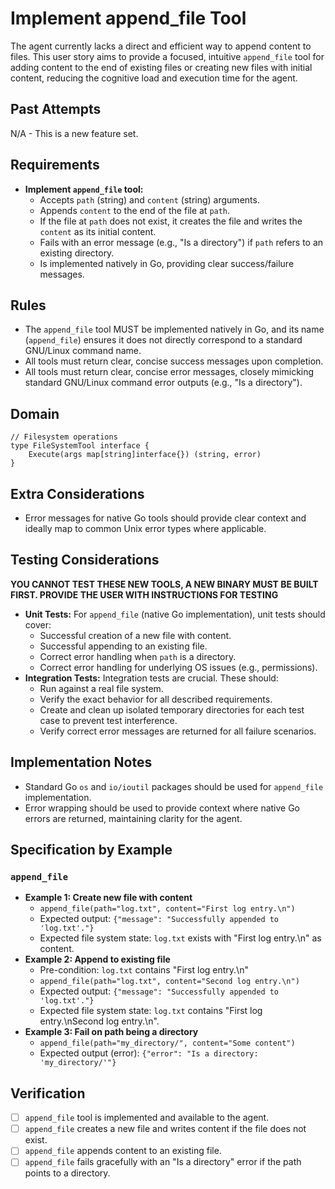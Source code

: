 # Implement append_file Tool

The agent currently lacks a direct and efficient way to append content to files. This user story aims to provide a focused, intuitive `append_file` tool for adding content to the end of existing files or creating new files with initial content, reducing the cognitive load and execution time for the agent.

## Past Attempts

N/A - This is a new feature set.

## Requirements

*   **Implement `append_file` tool:**
    *   Accepts `path` (string) and `content` (string) arguments.
    *   Appends `content` to the end of the file at `path`.
    *   If the file at `path` does not exist, it creates the file and writes the `content` as its initial content.
    *   Fails with an error message (e.g., "Is a directory") if `path` refers to an existing directory.
    *   Is implemented natively in Go, providing clear success/failure messages.

## Rules

*   The `append_file` tool MUST be implemented natively in Go, and its name (`append_file`) ensures it does not directly correspond to a standard GNU/Linux command name.
*   All tools must return clear, concise success messages upon completion.
*   All tools must return clear, concise error messages, closely mimicking standard GNU/Linux command error outputs (e.g., "Is a directory").

## Domain

```
// Filesystem operations
type FileSystemTool interface {
    Execute(args map[string]interface{}) (string, error)
}
```

## Extra Considerations

*   Error messages for native Go tools should provide clear context and ideally map to common Unix error types where applicable.

## Testing Considerations

**YOU CANNOT TEST THESE NEW TOOLS, A NEW BINARY MUST BE BUILT FIRST. PROVIDE THE USER WITH INSTRUCTIONS FOR TESTING**


*   **Unit Tests:** For `append_file` (native Go implementation), unit tests should cover:
    *   Successful creation of a new file with content.
    *   Successful appending to an existing file.
    *   Correct error handling when `path` is a directory.
    *   Correct error handling for underlying OS issues (e.g., permissions).
*   **Integration Tests:** Integration tests are crucial. These should:
    *   Run against a real file system.
    *   Verify the exact behavior for all described requirements.
    *   Create and clean up isolated temporary directories for each test case to prevent test interference.
    *   Verify correct error messages are returned for all failure scenarios.

## Implementation Notes

*   Standard Go `os` and `io/ioutil` packages should be used for `append_file` implementation.
*   Error wrapping should be used to provide context where native Go errors are returned, maintaining clarity for the agent.

## Specification by Example

### `append_file`
*   **Example 1: Create new file with content**
    *   `append_file(path="log.txt", content="First log entry.\n")`
    *   Expected output: `{"message": "Successfully appended to 'log.txt'."}`
    *   Expected file system state: `log.txt` exists with "First log entry.\n" as content.
*   **Example 2: Append to existing file**
    *   Pre-condition: `log.txt` contains "First log entry.\n"
    *   `append_file(path="log.txt", content="Second log entry.\n")`
    *   Expected output: `{"message": "Successfully appended to 'log.txt'."}`
    *   Expected file system state: `log.txt` contains "First log entry.\nSecond log entry.\n".
*   **Example 3: Fail on path being a directory**
    *   `append_file(path="my_directory/", content="Some content")`
    *   Expected output (error): `{"error": "Is a directory: 'my_directory/'"}`

## Verification

- [ ] `append_file` tool is implemented and available to the agent.
- [ ] `append_file` creates a new file and writes content if the file does not exist.
- [ ] `append_file` appends content to an existing file.
- [ ] `append_file` fails gracefully with an "Is a directory" error if the path points to a directory.